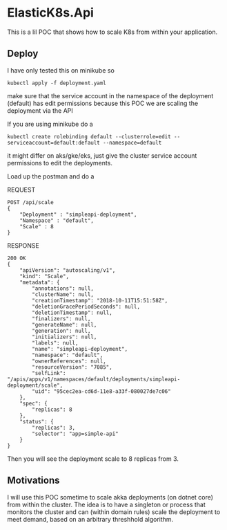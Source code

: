 # ElasticK8s.Api
This is a lil POC that shows how to scale K8s from within your application.

## Deploy

I have only tested this on minikube so

`kubectl apply -f deployment.yaml`

make sure that the service account in the namespace of the deployment (default) has edit permissions because this POC we are scaling the deployment via the API

If you are using minikube do a 

`kubectl create rolebinding default --clusterrole=edit --serviceaccount=default:default --namespace=default`

it might differ on aks/gke/eks, just give the cluster service account permissions to edit the deployments.

Load up the postman and do a 

REQUEST

```
POST /api/scale
{
    "Deployment" : "simpleapi-deployment",
    "Namespace" : "default",
    "Scale" : 8
}

```

RESPONSE 

```
200 OK
{
    "apiVersion": "autoscaling/v1",
    "kind": "Scale",
    "metadata": {
        "annotations": null,
        "clusterName": null,
        "creationTimestamp": "2018-10-11T15:51:58Z",
        "deletionGracePeriodSeconds": null,
        "deletionTimestamp": null,
        "finalizers": null,
        "generateName": null,
        "generation": null,
        "initializers": null,
        "labels": null,
        "name": "simpleapi-deployment",
        "namespace": "default",
        "ownerReferences": null,
        "resourceVersion": "7085",
        "selfLink": "/apis/apps/v1/namespaces/default/deployments/simpleapi-deployment/scale",
        "uid": "95cec2ea-cd6d-11e8-a33f-080027de7c06"
    },
    "spec": {
        "replicas": 8
    },
    "status": {
        "replicas": 3,
        "selector": "app=simple-api"
    }
}

```

Then you will see the deployment scale to 8 replicas from 3.

## Motivations

I will use this POC sometime to scale akka deployments (on dotnet core) from within the cluster. The idea is to have a singleton or process that monitors the cluster and can (within domain rules) scale the deployment to meet demand, based on an arbitrary threshhold algorithm.